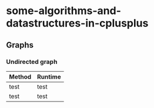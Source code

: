 # some-algorithms-and-datastructures-in-cplusplus

## Graphs
### Undirected graph
<table>
  <thead>
    <tr>
      <th>Method</th>
      <th>Runtime</th>
    </tr>
  </thead>
  <tbody>
    <tr>
      <td>test</td>
      <td>test</td>
    </tr>
    <tr>
      <td>test</td>
      <td>test</td>
    </tr>
  </tbody>
</table>

